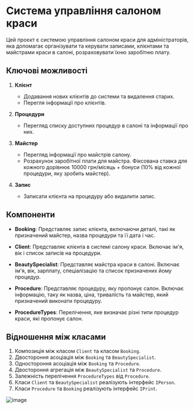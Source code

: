 # Система управління салоном краси

Цей проєкт є системою управління салоном краси для адміністраторів, яка допомагає організувати та керувати записами, клієнтами та майстрами краси в салоні, розраховувати їхню заробітню плату.

## Ключові можливості

1. **Клієнт**
   - Додавання нових клієнтів до системи та видалення старих.
   - Перегля інформації про клієнтів.

2. **Процедури**
   - Перегляд списку доступних процедур в салоні та інформації про них.

3. **Майстер**
   - Перегляд інформації про майстрів салону.
   - Розрахунок заробітної плати для майстра. Фіксована ставка для кожного дорівнює 10000 грн/місяць + бонуси (10% від кожної процедури, яку зробить майстер).

4. **Запис**
   - Записати клієнта на процедуру або видалити запис.

## Компоненти

- **Booking**: Представляє запис клієнта, включаючи деталі, такі як призначений майстер, назва процедури та її дата і час.

- **Client**: Представляє клієнта в системі салону краси. Включає ім'я, вік і список записів на процедури.

- **BeautySpecialist**: Представляє майстра краси в салоні. Включає ім'я, вік, зарплату, спеціалізацію та список призначених йому процедур.

- **Procedure**: Представляє процедуру, яку пропонує салон. Включає інформацію, таку як назва, ціна, тривалість та майстер, який призначений виконати процедуру.

- **ProcedureTypes**: Перелічення, яке визначає різні типи процедур краси, які пропонує салон.

## Відношення між класами

1. Композиція між класом `Сlient` та класом `Booking`.
2. Двостороння асоціація між `Booking` та `BeautySpecialist`.
3. Одностороння асоціація між `Booking` та `Procedure`.
4. Двостороння агрегація між `BeautySpecialist` та `Procedure`.
5. Залежність перелічення `ProcedureTypes` від `Procedure`.
6. Класи `Client` та `BeautySpecialist` реалізують інтерфейс `IPerson`.
7. Класи `Procedure` та `Booking` реалізують інтерфейс `IPrint`.


![image](https://github.com/dshgrk/Project_partA_-_program/assets/149286064/10bf7c8f-a070-4d14-b6da-63693d2afc7c)
